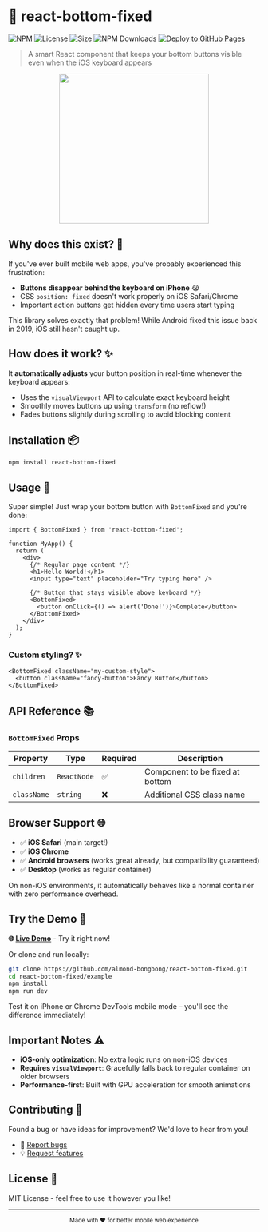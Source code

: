 # 🔧 react-bottom-fixed

[![NPM](https://img.shields.io/npm/v/react-bottom-fixed.svg)](https://www.npmjs.com/package/react-bottom-fixed)
![License](https://img.shields.io/npm/l/react-confetti-boom)
![Size](https://img.shields.io/bundlephobia/min/react-confetti-boom)
![NPM Downloads](https://img.shields.io/npm/dw/react-bottom-fixed.svg)
[![Deploy to GitHub Pages](https://github.com/almond-bongbong/react-bottom-fixed/actions/workflows/deploy_to_github_pages.yml/badge.svg)](https://github.com/almond-bongbong/react-bottom-fixed/actions/workflows/deploy_to_github_pages.yml)

> A smart React component that keeps your bottom buttons visible even when the iOS keyboard appears

<p align="center">
    <a target="_blank" href="https://almond-bongbong.github.io/react-bottom-fixed/">
        <img src="https://github.com/almond-bongbong/react-bottom-fixed/raw/main/example/fixed_preview.gif" width="300px" />
    </a>
</p>

## Why does this exist? 🤔

If you've ever built mobile web apps, you've probably experienced this frustration:

- **Buttons disappear behind the keyboard on iPhone** 😭
- CSS `position: fixed` doesn't work properly on iOS Safari/Chrome
- Important action buttons get hidden every time users start typing

This library solves exactly that problem! While Android fixed this issue back in 2019, iOS still hasn't caught up.

## How does it work? ✨

It **automatically adjusts** your button position in real-time whenever the keyboard appears:

- Uses the `visualViewport` API to calculate exact keyboard height
- Smoothly moves buttons up using `transform` (no reflow!)
- Fades buttons slightly during scrolling to avoid blocking content

## Installation 📦

```bash
npm install react-bottom-fixed
```

## Usage 🚀

Super simple! Just wrap your bottom button with `BottomFixed` and you're done:

```tsx
import { BottomFixed } from 'react-bottom-fixed';

function MyApp() {
  return (
    <div>
      {/* Regular page content */}
      <h1>Hello World!</h1>
      <input type="text" placeholder="Try typing here" />

      {/* Button that stays visible above keyboard */}
      <BottomFixed>
        <button onClick={() => alert('Done!')}>Complete</button>
      </BottomFixed>
    </div>
  );
}
```

### Custom styling? ✨

```tsx
<BottomFixed className="my-custom-style">
  <button className="fancy-button">Fancy Button</button>
</BottomFixed>
```

## API Reference 📚

### `BottomFixed` Props

| Property    | Type        | Required | Description                     |
| ----------- | ----------- | -------- | ------------------------------- |
| `children`  | `ReactNode` | ✅       | Component to be fixed at bottom |
| `className` | `string`    | ❌       | Additional CSS class name       |

## Browser Support 🌐

- ✅ **iOS Safari** (main target!)
- ✅ **iOS Chrome**
- ✅ **Android browsers** (works great already, but compatibility guaranteed)
- ✅ **Desktop** (works as regular container)

On non-iOS environments, it automatically behaves like a normal container with zero performance overhead.

## Try the Demo 👀

**🌐 [Live Demo](https://almond-bongbong.github.io/react-bottom-fixed/)** - Try it right now!

Or clone and run locally:

```bash
git clone https://github.com/almond-bongbong/react-bottom-fixed.git
cd react-bottom-fixed/example
npm install
npm run dev
```

Test it on iPhone or Chrome DevTools mobile mode – you'll see the difference immediately!

## Important Notes ⚠️

- **iOS-only optimization**: No extra logic runs on non-iOS devices
- **Requires `visualViewport`**: Gracefully falls back to regular container on older browsers
- **Performance-first**: Built with GPU acceleration for smooth animations

## Contributing 🤝

Found a bug or have ideas for improvement? We'd love to hear from you!

- 🐛 [Report bugs](https://github.com/almond-bongbong/react-bottom-fixed/issues)
- 💡 [Request features](https://github.com/almond-bongbong/react-bottom-fixed/issues)

## License 📄

MIT License - feel free to use it however you like!

---

<div align="center">
  <sub>Made with ❤️ for better mobile web experience</sub>
</div>
